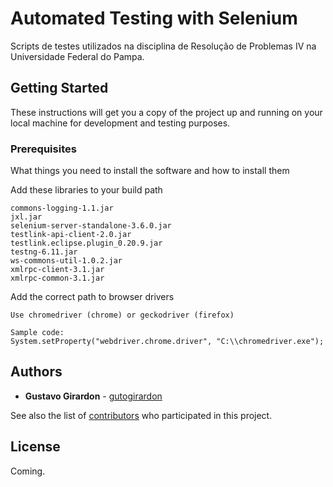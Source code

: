 # Automated Testing with Selenium

Scripts de testes utilizados na disciplina de Resolução de Problemas IV na Universidade Federal do Pampa.

## Getting Started

These instructions will get you a copy of the project up and running on your local machine for development and testing purposes. 

### Prerequisites

What things you need to install the software and how to install them

Add these libraries to your build path
```
commons-logging-1.1.jar 
jxl.jar 
selenium-server-standalone-3.6.0.jar 
testlink-api-client-2.0.jar 
testlink.eclipse.plugin_0.20.9.jar  
testng-6.11.jar 
ws-commons-util-1.0.2.jar
xmlrpc-client-3.1.jar
xmlrpc-common-3.1.jar
```
Add the correct path to browser drivers
```
Use chromedriver (chrome) or geckodriver (firefox)

Sample code:
System.setProperty("webdriver.chrome.driver", "C:\\chromedriver.exe");
```
## Authors

* **Gustavo Girardon** - [gutogirardon](https://github.com/gutogirardon)

See also the list of [contributors](https://github.com/gutogirardon/Selenium-Tests/graphs/contributors) who participated in this project.

## License

Coming.
